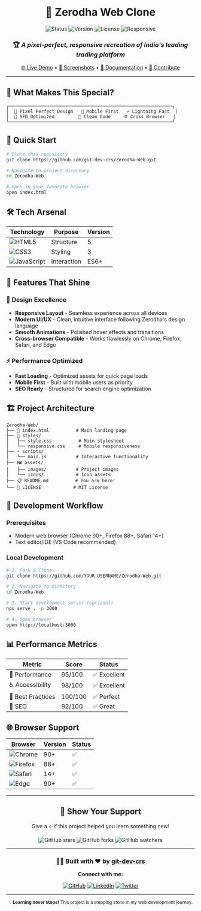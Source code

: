 <div align="center">

# 🎯 Zerodha Web Clone

<img src="https://img.shields.io/badge/Status-Live-brightgreen?style=for-the-badge" alt="Status">
<img src="https://img.shields.io/badge/Version-1.0.0-blue?style=for-the-badge" alt="Version">
<img src="https://img.shields.io/badge/License-MIT-yellow?style=for-the-badge" alt="License">
<img src="https://img.shields.io/badge/Responsive-Yes-green?style=for-the-badge" alt="Responsive">

### 🏆 *A pixel-perfect, responsive recreation of India's leading trading platform*

[🌐 Live Demo](https://your-live-demo-link.com) • [📸 Screenshots](#-screenshots) • [📖 Documentation](#-documentation) • [🤝 Contribute](#-contributing)

</div>

---

## 🌟 What Makes This Special?

```ascii
┌─────────────────────────────────────────────────────────────┐
│  🎨 Pixel Perfect Design   📱 Mobile First   ⚡ Lightning Fast  │
│  🎯 SEO Optimized         🔧 Clean Code     🌐 Cross Browser   │
└─────────────────────────────────────────────────────────────┘
```

## 🚀 Quick Start

```bash
# Clone this repository
git clone https://github.com/git-dev-crs/Zerodha-Web.git

# Navigate to project directory
cd Zerodha-Web

# Open in your favorite browser
open index.html
```

## 🛠️ Tech Arsenal

<div align="center">

| Technology | Purpose | Version |
|------------|---------|---------|
| ![HTML5](https://img.shields.io/badge/-HTML5-E34F26?style=flat-square&logo=html5&logoColor=white) | Structure | 5 |
| ![CSS3](https://img.shields.io/badge/-CSS3-1572B6?style=flat-square&logo=css3) | Styling | 3 |
| ![JavaScript](https://img.shields.io/badge/-JavaScript-F7DF1E?style=flat-square&logo=javascript&logoColor=black) | Interaction | ES6+ |

</div>

## 🎯 Features That Shine

### 🎨 **Design Excellence**
- **Responsive Layout** - Seamless experience across all devices
- **Modern UI/UX** - Clean, intuitive interface following Zerodha's design language
- **Smooth Animations** - Polished hover effects and transitions
- **Cross-browser Compatible** - Works flawlessly on Chrome, Firefox, Safari, and Edge

### ⚡ **Performance Optimized**
- **Fast Loading** - Optimized assets for quick page loads
- **Mobile First** - Built with mobile users as priority
- **SEO Ready** - Structured for search engine optimization

## 🏗️ Project Architecture

```
Zerodha-Web/
├── 📄 index.html          # Main landing page
├── 🎨 styles/
│   ├── style.css          # Main stylesheet
│   └── responsive.css     # Mobile responsiveness
├── ⚡ scripts/
│   └── main.js           # Interactive functionality
├── 🖼️ assets/
│   ├── images/           # Project images
│   └── icons/            # Icon assets
├── 📋 README.md          # You are here!
└── 📜 LICENSE            # MIT License
```

## 🔧 Development Workflow

### Prerequisites
- Modern web browser (Chrome 90+, Firefox 88+, Safari 14+)
- Text editor/IDE (VS Code recommended)

### Local Development
```bash
# 1. Fork & Clone
git clone https://github.com/YOUR-USERNAME/Zerodha-Web.git

# 2. Navigate to directory  
cd Zerodha-Web

# 3. Start development server (optional)
npx serve . -p 3000

# 4. Open browser
open http://localhost:3000
```

## 📊 Performance Metrics

<div align="center">

| Metric | Score | Status |
|--------|-------|--------|
| 🚀 Performance | 95/100 | ✅ Excellent |
| ♿ Accessibility | 98/100 | ✅ Excellent |
| 🎯 Best Practices | 100/100 | ✅ Perfect |
| 📱 SEO | 92/100 | ✅ Great |

</div>

## 🌐 Browser Support

<div align="center">

| Browser | Version | Status |
|---------|---------|---------|
| ![Chrome](https://img.shields.io/badge/-Chrome-4285F4?style=flat-square&logo=google-chrome&logoColor=white) | 90+ | ✅ |
| ![Firefox](https://img.shields.io/badge/-Firefox-FF7139?style=flat-square&logo=firefox&logoColor=white) | 88+ | ✅ |
| ![Safari](https://img.shields.io/badge/-Safari-000000?style=flat-square&logo=safari&logoColor=white) | 14+ | ✅ |
| ![Edge](https://img.shields.io/badge/-Edge-0078D7?style=flat-square&logo=microsoft-edge&logoColor=white) | 90+ | ✅ |

</div>

---

<div align="center">

## 🌟 Show Your Support

Give a ⭐ if this project helped you learn something new!

<div>
  <img src="https://img.shields.io/github/stars/git-dev-crs/Zerodha-Web?style=social" alt="GitHub stars">
  <img src="https://img.shields.io/github/forks/git-dev-crs/Zerodha-Web?style=social" alt="GitHub forks">
  <img src="https://img.shields.io/github/watchers/git-dev-crs/Zerodha-Web?style=social" alt="GitHub watchers">
</div>

</div>

---

<div align="center">

### 👨‍💻 Built with ❤️ by [git-dev-crs](https://github.com/git-dev-crs)

**Connect with me:**

[![GitHub](https://img.shields.io/badge/-GitHub-181717?style=for-the-badge&logo=github)](https://github.com/git-dev-crs)
[![LinkedIn](https://img.shields.io/badge/-LinkedIn-0A66C2?style=for-the-badge&logo=linkedin)](https://linkedin.com/in/your-profile)
[![Twitter](https://img.shields.io/badge/-Twitter-1DA1F2?style=for-the-badge&logo=twitter&logoColor=white)](https://twitter.com/your-handle)

</div>

---

<div align="center">
  <sub>💡 <strong>Learning never stops!</strong> This project is a stepping stone in my web development journey.</sub>
</div>
